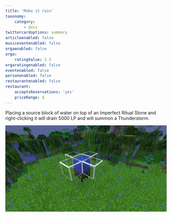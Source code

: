 ```yaml
---
title: 'Make it rain'
taxonomy:
    category:
        - docs
twittercardoptions: summary
articleenabled: false
musiceventenabled: false
orgaenabled: false
orga:
    ratingValue: 2.5
orgaratingenabled: false
eventenabled: false
personenabled: false
restaurantenabled: false
restaurant:
    acceptsReservations: 'yes'
    priceRange: $
---
```


Placing a source block of water on top of an Imperfect Ritual Stone and right-clicking it will drain 5000 LP and will summon a Thunderstorm.

![](Make%20it%20rain.jpg)